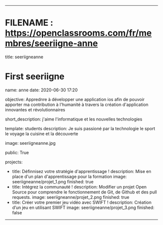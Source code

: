 ---

# FILENAME : https://openclassrooms.com/fr/membres/seeriigne-anne


title: seeriigneanne

# First seeriigne
name: anne
date: 2020-06-30 17:20


objective: Apprednre à développer une application ios afin de pouvoir apporter ma contribution à l'humanité à travers la création d'application innovantes et révolutionnaires

short_description: j'aime l'informatique et les nouvelles technologies

template: students
description:
    Je suis passioné par la technologie le sport le voyage la cuisine et la découverte 


image: seeriigneanne.jpg


public: True


projects:
  - title: Définnisez votre stratégie d'apprentissage !
    description: Mise en place d'un plan d'apprentissage pour la formation
    image: seeriigneanne/projet_1.png
    finished: true
  - title: Intégrez la communauté !
    description: Modifier un projet Open Source pour comprendre le fonctionnement de Git, de Github et des pull requests. 
    image: seeriigneanne/projet_2.png
    finished: true
  - title: Créer votre premier jeu vidéo avec SWIFT !
    description: Création d’un jeu en utilisant SWIFT
    image: seeriigneanne/projet_3.png
    finished: false
---